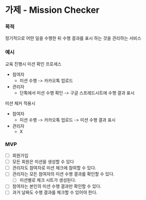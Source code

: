 # 가제 - Mission Checker

### 목적
정기적으로 어떤 일을 수행한 뒤 수행 결과를 표시 하는 것을 관리하는 서비스

### 예시
교육 진행시 미션 확인 프로세스
- 참여자
  - 미션 수행 -> 카카오톡 업로드
- 관리자 
  - 단톡에서 미션 수행 확인 -> 구글 스프레드시트에 수행 결과 표시

미션 체커 적용시
- 참여자 
  - 미션 수행 -> 카카오톡 업로드 -> 미션 수행 결과 표시
- 관리자 
  - X

### MVP
- [ ] 회원가입
- [ ] 모든 회원은 미션을 생성할 수 있다
- [ ] 관리자도 참여자로 미션 체크에 참여할 수 있다.
- [ ] 관리자는 모든 참여자의 미션 수행 결과를 확인할 수 있다.
  - [ ] 미션별로 체크 시트가 생성된다.
- [ ] 참여자는 본인의 미션 수행 결과만 확인할 수 있다.
- [ ] 과거 날짜도 수행 결과를 체크할 수 있어야 한다.